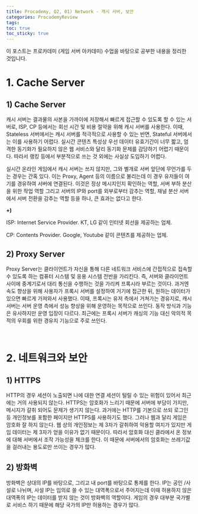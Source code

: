 ```yaml
---
title: Procademy, Q2, 01) Network - 캐시 서버, 보안
categories: ProcademyReview
tags: 
toc: true
toc_sticky: true
---
```


이 포스트는 프로카데미 (게임 서버 아카데미) 수업을 바탕으로 공부한 내용을 정리한 것입니다. 

# **1. Cache Server**

## **1) Cache Server**

캐시 서버는 결과물의 사본을 가까이에 저장해서 빠르게 접근할 수 있도록 할 수 있는 서버로, ISP, CP 등에서는 회선 시간 및 비용 절약을 위해 캐시 서버를 사용한다. 이때, Stateless 서버에서는 캐시 서버를 적극적으로 사용할 수 있는 반면, Stateful 서버에서는 이를 사용하기 어렵다. 실시간 콘텐츠 특성상 우선 데이터 유효기간이 너무 짧고, 엄격한 동기화가 필요하지 않은 웹 서비스와 달리 동기화 문제를 감당하기 어렵기 때문이다. 따라서 랭킹 등에서 부분적으로 쓰는 것 외에는 사실상 도입하기 어렵다.

실시간 온라인 게임에서 캐시 서버는 쓰지 않지만, 그와 별개로 서버 앞단에 무언가를 두는 경우는 간혹 있다. 이는 Proxy, Agent 등의 이름으로 불리는데 이 경우 유저들이 여기를 경유하여 서버에 연결된다. 이것은 정상 메시지인지 확인하는 역할, 서버 부하 분산을 위한 작업 역할 그리고 서버의 IP와 port를 외부로부터 감추는 역할, 채널 분산 서버에서 서버 전환을 감추는 역할 등을 하나, 큰 효과는 없다고 한다. 

**+)**

ISP: Internet Service Provider. KT, LG 같이 인터넷 회선을 제공하는 업체.

CP: Contents Provider. Google, Youtube 같이 콘텐츠를 제공하는 업체.

## **2) Proxy Server**

Proxy Server는 클라이언트가 자신을 통해 다른 네트워크 서비스에 간접적으로 접속할 수 있도록 하는 컴퓨터 시스템 및 응용 시스템 전반을 가리킨다. 즉, 서버와 클라이언트 사이에 중계기로서 대리 통신을 수행하는 것을 가리켜 프록시라 부르는 것이다. 과거엔 속도 향상을 위해 사용자가 프록시 서버를 설정하여 거기에 접근한 뒤, 원하는 데이터가 있으면 빠르게 가져와서 사용했다. 이때, 프록시는 유저 측에서 거쳐가는 경유지로, 캐시 서버는 서버 운영 측에서 성능 향상을 위해 운영하는 목적으로 쓰인다. 동작 방식과 기능은 유사하지만 운영 입장이 다르다. 최근에는 프록시 서버가 캐싱의 기능 대신 악의적 목적의 우회를 위한 경유지 기능으로 주로 쓰인다.

<br/>

# **2. 네트워크와 보안**

## **1) HTTPS**

HTTP의 경우 세션이 노출되면 나에 대한 연결 세션이 털릴 수 있는 위험이 있어서 최근에는 거의 사용되지 않는다. HTTPS는 암호화가 느리기 때문에 서버에 부담이 가지만, 메시지가 갈취 되어도 문제가 생기지 않는다. 과거에는 HTTP를 기본으로 쓰되 로그인 등 개인정보를 포함한 페이지만 HTTPS를 사용하기도 했다. 그러나 웹과 달리 게임은 암호화 잘 하지 않는다. 웹 상의 개인정보는 제 3자가 갈취하여 악용할 여지가 있지만 게임 데이터는 제 3자가 얻을 이유가 없기 때문이다. 따라서 암호화 대신 클라에서 온 정보에 대해 서버에서 조작 가능성을 체크를 한다. 이 때문에 서버에서의 암호화는 쓰레기값을 걸러내는 용도로만 쓰이는 경우가 많다. 

## **2) 방화벽**

방화벽은 상대의 IP를 바탕으로, 그리고 내 port를 바탕으로 통제를 한다. IP는 공인 /사설로 나뉘며, 사설 IP는 임의로 쓸 수 있는 대역폭으로서 주어지는데 이때 허용하지 않은 대역폭의 IP는 데이터를 받지 않는 것이 방화벽의 역할이다.  게임의 경우 대부분 국가별로 서비스 하기 때문에 해당 국가의 IP만 허용하는 경우가 많다. 

